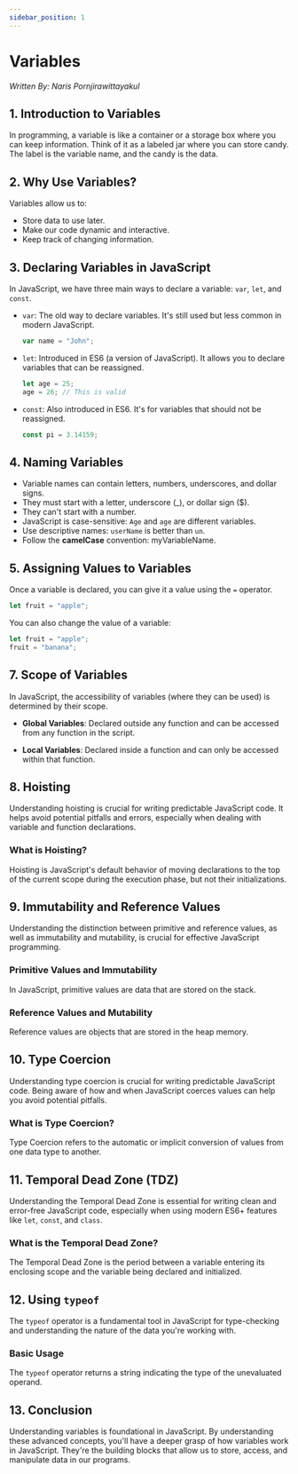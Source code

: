 ```yaml
---
sidebar_position: 1
---
```


# Variables
*Written By: Naris Pornjirawittayakul*

## 1. Introduction to Variables
In programming, a variable is like a container or a storage box where you can keep information. Think of it as a labeled jar where you can store candy. The label is the variable name, and the candy is the data.

## 2. Why Use Variables?
Variables allow us to:
- Store data to use later.
- Make our code dynamic and interactive.
- Keep track of changing information.

## 3. Declaring Variables in JavaScript
In JavaScript, we have three main ways to declare a variable: `var`, `let`, and `const`.

- `var`: The old way to declare variables. It's still used but less common in modern JavaScript.
    ```javascript
    var name = "John";
    ```

- `let`: Introduced in ES6 (a version of JavaScript). It allows you to declare variables that can be reassigned.
    ```javascript
    let age = 25;
    age = 26; // This is valid
    ```

- `const`: Also introduced in ES6. It's for variables that should not be reassigned.
    ```javascript
    const pi = 3.14159;
    ```

## 4. Naming Variables
- Variable names can contain letters, numbers, underscores, and dollar signs.
- They must start with a letter, underscore (_), or dollar sign ($).
- They can't start with a number.
- JavaScript is case-sensitive: `Age` and `age` are different variables.
- Use descriptive names: `userName` is better than `un`.
- Follow the **camelCase** convention: myVariableName.

## 5. Assigning Values to Variables
Once a variable is declared, you can give it a value using the `=` operator.
```javascript
let fruit = "apple";
```
You can also change the value of a variable:
```javascript
let fruit = "apple";
fruit = "banana";
```

## 7. Scope of Variables
In JavaScript, the accessibility of variables (where they can be used) is determined by their scope.

- **Global Variables**: Declared outside any function and can be accessed from any function in the script.

- **Local Variables**: Declared inside a function and can only be accessed within that function.

## 8. Hoisting
Understanding hoisting is crucial for writing predictable JavaScript code. It helps avoid potential pitfalls and errors, especially when dealing with variable and function declarations.

### What is Hoisting?
Hoisting is JavaScript's default behavior of moving declarations to the top of the current scope during the execution phase, but not their initializations.

## 9. Immutability and Reference Values
Understanding the distinction between primitive and reference values, as well as immutability and mutability, is crucial for effective JavaScript programming.

### Primitive Values and Immutability
In JavaScript, primitive values are data that are stored on the stack.

### Reference Values and Mutability
Reference values are objects that are stored in the heap memory.

## 10. Type Coercion
Understanding type coercion is crucial for writing predictable JavaScript code. Being aware of how and when JavaScript coerces values can help you avoid potential pitfalls.

### What is Type Coercion?
Type Coercion refers to the automatic or implicit conversion of values from one data type to another.

## 11. Temporal Dead Zone (TDZ)
Understanding the Temporal Dead Zone is essential for writing clean and error-free JavaScript code, especially when using modern ES6+ features like `let`, `const`, and `class`.

### What is the Temporal Dead Zone?
The Temporal Dead Zone is the period between a variable entering its enclosing scope and the variable being declared and initialized.

## 12. Using `typeof`
The `typeof` operator is a fundamental tool in JavaScript for type-checking and understanding the nature of the data you're working with.

### Basic Usage
The `typeof` operator returns a string indicating the type of the unevaluated operand.

## 13. Conclusion
Understanding variables is foundational in JavaScript. By understanding these advanced concepts, you'll have a deeper grasp of how variables work in JavaScript. They're the building blocks that allow us to store, access, and manipulate data in our programs.